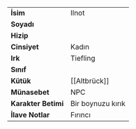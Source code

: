 |  |  |  
|---|---|  
| **İsim** | Ilnot|  
| **Soyadı** | |  
| **Hizip** | |  
| **Cinsiyet** | Kadın|  
| **Irk** | Tiefling|  
| **Sınıf** | |  
| **Kütük** | [[Altbrück]]|  
| **Münasebet** | NPC|  
| **Karakter Betimi** | Bir boynuzu kırık|  
| **İlave Notlar** | Fırıncı|  
